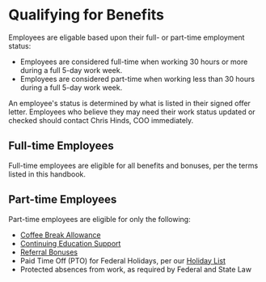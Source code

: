 # Qualifying for Benefits

Employees are eligable based upon their full- or part-time employment status:

* Employees are considered full-time when working 30 hours or more during a full 5-day work week. 
* Employees are considered part-time when working less than 30 hours during a full 5-day work week. 

An employee's status is determined by what is listed in their signed offer letter. Employees who believe they may need their work status updated or checked should contact Chris Hinds, COO immediately.

## Full-time Employees

Full-time employees are eligible for all benefits and bonuses, per the terms listed in this handbook.

## Part-time Employees

Part-time employees are eligible for only the following:
* [Coffee Break Allowance](https://github.com/roadwarriorwp/rwc-employee-handbook/blob/master/benefits-and-perks/coffee-break-allowance.md)
* [Continuing Education Support](https://github.com/roadwarriorwp/rwc-employee-handbook/blob/master/benefits-and-perks/continuing-education.md)
* [Referral Bonuses](https://github.com/roadwarriorwp/rwc-employee-handbook/blob/master/benefits-and-perks/referral-bonuses.md)
* Paid Time Off (PTO) for Federal Holidays, per our [Holiday List](https://github.com/roadwarriorwp/rwc-employee-handbook/blob/master/benefits-and-perks/holiday-list.md)
* Protected absences from work, as required by Federal and State Law
